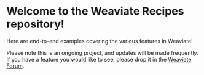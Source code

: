 # Welcome to the Weaviate Recipes repository!

Here are end-to-end examples covering the various features in Weaviate!

Please note this is an ongoing project, and updates will be made frequently. If you have a feature you would like to see, please drop it in the [Weaviate Forum](https://forum.weaviate.io/c/general/4).
